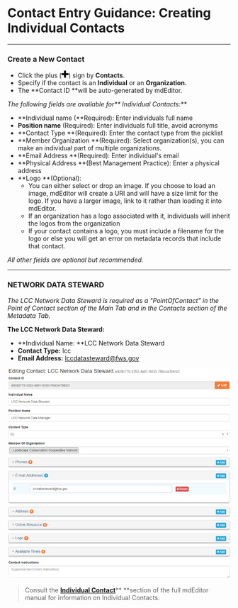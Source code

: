 # Contact Entry Guidance: Creating Individual Contacts

---

### Create a New Contact

* Click the plus \(![](/assets/symbol_plus_16.png)\) sign by **Contacts**.
* Specify if the contact is an **Individual** or an **Organization.**
* The **Contact ID **will be auto-generated by mdEditor.

_The following fields are available for** Individual Contacts:**_

* **Individual name \(**Required\): Enter individuals full name
* **Position name** \(Required\): Enter individuals full title, avoid acronyms
* **Contact Type **\(Required\): Enter the contact type from the picklist
* **Member Organization **\(Required\): Select organization\(s\), you can make an individual part of multiple organizations.
* **Email Address **\(Required\): Enter individual's email
* **Physical Address **\(Best Management Practice\): Enter a physical address
* **Logo **\(Optional\): 
  * You can either select or drop an image. If you choose to load an image, mdEditor will create a URI and will have a size limit for the logo. If you have a larger image, link to it rather than loading it into mdEditor. 
  * If an organization has a logo associated with it, individuals will inherit the logos from the organization 
  * If your contact contains a logo, you must include a filename for the logo or else you will get an error on metadata records that include that contact.

_All other fields are optional but recommended._

---

### NETWORK DATA STEWARD

_The LCC Network Data Steward is required as a "PointOfContact" in the Point of Contact section of the Main Tab and in the Contacts section of the Metadata Tab._

**The LCC Network Data Steward:**

* **Individual Name: **LCC Network Data Steward
* **Contact Type:** lcc
* **Email Address:** lccdatasteward@fws.gov

![](/assets/individual_contact_window.png)

> Consult the [**Individual Contact**](https://adiwg.gitbooks.io/mdeditor/content/contact/new/individual.html)** **section of the full mdEditor manual for information on Individual Contacts.



